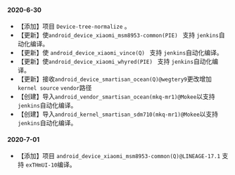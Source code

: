#### 2020-6-30

- 【添加】项目 `Device-tree-normalize` 。
- 【更新】使`android_device_xiaomi_msm8953-common(PIE) ` 支持 `jenkins`自动化编译。
- 【更新】使 `android_device_xiaomi_vince(Q) ` 支持 `jenkins`自动化编译。
- 【更新】使`android_device_xiaomi_whyred(PIE) ` 支持 `jenkins`自动化编译。
- 【更新】接收`android_device_smartisan_ocean(Q)@wegtery9`更改增加`kernel source` `vendor`路径
- 【创建】导入`android_vendor_smartisan_ocean(mkq-mr1)@Mokee`以支持 `jenkins`自动化编译。
- 【创建】导入`android_kernel_smartisan_sdm710(mkq-mr1)@Mokee`以支持 `jenkins`自动化编译。

#### 2020-7-01
- 【添加】项目 `android_device_xiaomi_msm8953-common(Q)@LINEAGE-17.1` 支持 `exTHmUI-10`编译。
